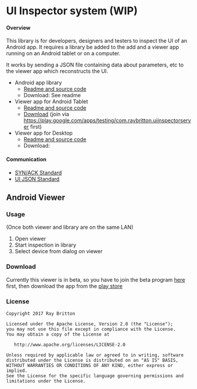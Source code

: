 # UI Inspector system (WIP)

#### Overview

This library is for developers, designers and testers to inspect the UI of an Android app. It requires a library be added to the add and a viewer app running on an Android tablet or on a computer.

It works by sending a JSON file containing data about parameters, etc to the viewer app which reconstructs the UI.

* Android app library
  * [Readme and source code](https://github.com/raybritton/ui-inspector-android-library)
  * Download: See readme
* Viewer app for Android Tablet
  * [Readme and source code](https://github.com/raybritton/ui-inspector-android-viewer)
  * [Download](https://play.google.com/store/apps/details?id=com.raybritton.uiinspectorserver) (join via https://play.google.com/apps/testing/com.raybritton.uiinspectorserver first) 
* Viewer app for Desktop
  * [Readme and source code](https://github.com/raybritton/ui-inspector-jvm-viewer)
  * Download: 

#### Communication

* [SYN/ACK Standard](https://github.com/raybritton/ui-inspector-android-library/blob/master/SYN_ACK.md)
* [UI JSON Standard](https://github.com/raybritton/ui-inspector-android-library/blob/master/JSON_STANDARD.md)

## Android Viewer

### Usage

(Once both viewer and library are on the same LAN)
1. Open viewer
2. Start inspection in library
3. Select device from dialog on viewer

### Download

Currently this viewer is in beta, so you have to join the beta program [here](https://play.google.com/apps/testing/com.raybritton.uiinspectorserver) first, then download the app from the [play store](https://play.google.com/store/apps/details?id=com.raybritton.uiinspectorserver)

### License

```
Copyright 2017 Ray Britton

Licensed under the Apache License, Version 2.0 (the "License");
you may not use this file except in compliance with the License.
You may obtain a copy of the License at

   http://www.apache.org/licenses/LICENSE-2.0

Unless required by applicable law or agreed to in writing, software
distributed under the License is distributed on an "AS IS" BASIS,
WITHOUT WARRANTIES OR CONDITIONS OF ANY KIND, either express or implied.
See the License for the specific language governing permissions and
limitations under the License.
```
